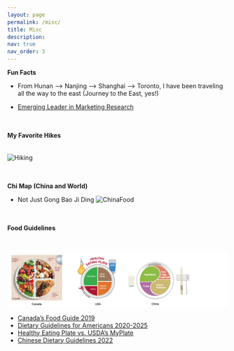 ```yaml
---
layout: page
permalink: /misc/
title: Misc
description:
nav: true
nav_order: 3
---
```


**Fun Facts**

* From Hunan –> Nanjing –> Shanghai –> Toronto, I have been traveling all the way to the east (Journey to the East, yes!)

* <a href='https://arthurweilu.com/'>Emerging Leader in Marketing Research</a>
<br/><br/><br/>

**My Favorite Hikes**
<br/><br/><br/>
![Hiking](/assets/img/Hiking.png "Hiking")
<br/><br/><br/>


**Chi Map (China and World)**

* Not Just Gong Bao Ji Ding
![ChinaFood](/assets/img/ChinaFood.jpg "ChinaFood")
<br/><br/><br/>


**Food Guidelines**
<br/><br/><br/>
<!-- ![FoodGuide](/assets/img/FoodGuide2.png "FoodGuide") -->
[![FoodGuide](/assets/img/FoodGuide.png)](https://food-guide.canada.ca/en/)

* <a href='https://food-guide.canada.ca/en/'>Canada’s Food Guide 2019</a>
* <a href='https://www.hsph.harvard.edu/nutritionsource/healthy-eating-plate-vs-usda-myplate/'>Dietary Guidelines for Americans 2020-2025</a>
* <a href='https://www.hsph.harvard.edu/nutritionsource/healthy-eating-plate-vs-usda-myplate/'>Healthy Eating Plate vs. USDA’s MyPlate</a>
* <a href='http://dg.cnsoc.org/imgnewslist_0602_1.htm'>Chinese Dietary Guidelines 2022</a>
<br/><br/><br/>  
